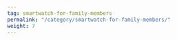 ```yaml
---
tag: smartwatch-for-family-members
permalink: "/category/smartwatch-for-family-members/"
weight: 7
---
```

